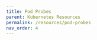 ```yaml
---
title: Pod Probes
parent: Kubernetes Resources
permalink: /resources/pod-probes
nav_order: 4
---
```

